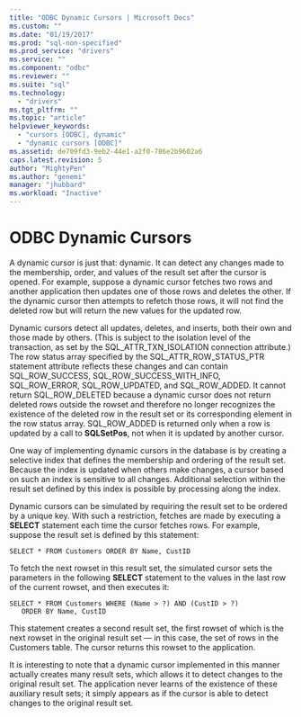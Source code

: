 ```yaml
---
title: "ODBC Dynamic Cursors | Microsoft Docs"
ms.custom: ""
ms.date: "01/19/2017"
ms.prod: "sql-non-specified"
ms.prod_service: "drivers"
ms.service: ""
ms.component: "odbc"
ms.reviewer: ""
ms.suite: "sql"
ms.technology: 
  - "drivers"
ms.tgt_pltfrm: ""
ms.topic: "article"
helpviewer_keywords: 
  - "cursors [ODBC], dynamic"
  - "dynamic cursors [ODBC]"
ms.assetid: de709fd3-9eb2-44e1-a2f0-786e2b9602a6
caps.latest.revision: 5
author: "MightyPen"
ms.author: "genemi"
manager: "jhubbard"
ms.workload: "Inactive"
---
```

# ODBC Dynamic Cursors
A dynamic cursor is just that: dynamic. It can detect any changes made to the membership, order, and values of the result set after the cursor is opened. For example, suppose a dynamic cursor fetches two rows and another application then updates one of those rows and deletes the other. If the dynamic cursor then attempts to refetch those rows, it will not find the deleted row but will return the new values for the updated row.  
  
 Dynamic cursors detect all updates, deletes, and inserts, both their own and those made by others. (This is subject to the isolation level of the transaction, as set by the SQL_ATTR_TXN_ISOLATION connection attribute.) The row status array specified by the SQL_ATTR_ROW_STATUS_PTR statement attribute reflects these changes and can contain SQL_ROW_SUCCESS, SQL_ROW_SUCCESS_WITH_INFO, SQL_ROW_ERROR, SQL_ROW_UPDATED, and SQL_ROW_ADDED. It cannot return SQL_ROW_DELETED because a dynamic cursor does not return deleted rows outside the rowset and therefore no longer recognizes the existence of the deleted row in the result set or its corresponding element in the row status array. SQL_ROW_ADDED is returned only when a row is updated by a call to **SQLSetPos**, not when it is updated by another cursor.  
  
 One way of implementing dynamic cursors in the database is by creating a selective index that defines the membership and ordering of the result set. Because the index is updated when others make changes, a cursor based on such an index is sensitive to all changes. Additional selection within the result set defined by this index is possible by processing along the index.  
  
 Dynamic cursors can be simulated by requiring the result set to be ordered by a unique key. With such a restriction, fetches are made by executing a **SELECT** statement each time the cursor fetches rows. For example, suppose the result set is defined by this statement:  
  
```  
SELECT * FROM Customers ORDER BY Name, CustID  
```  
  
 To fetch the next rowset in this result set, the simulated cursor sets the parameters in the following **SELECT** statement to the values in the last row of the current rowset, and then executes it:  
  
```  
SELECT * FROM Customers WHERE (Name > ?) AND (CustID > ?)  
   ORDER BY Name, CustID  
```  
  
 This statement creates a second result set, the first rowset of which is the next rowset in the original result set — in this case, the set of rows in the Customers table. The cursor returns this rowset to the application.  
  
 It is interesting to note that a dynamic cursor implemented in this manner actually creates many result sets, which allows it to detect changes to the original result set. The application never learns of the existence of these auxiliary result sets; it simply appears as if the cursor is able to detect changes to the original result set.
